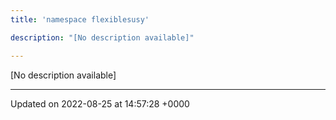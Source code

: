```yaml
---
title: 'namespace flexiblesusy'

description: "[No description available]"

---
```







[No description available]






-------------------------------

Updated on 2022-08-25 at 14:57:28 +0000